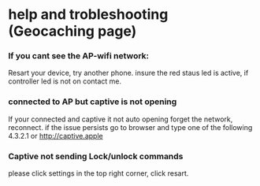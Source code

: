 # help and trobleshooting (Geocaching page)


### If you cant see the AP-wifi network:

Resart your device, try another phone. insure the red staus led is active, if controller led is not on contact me.


### connected to AP but captive is not opening
If your connected and captive it not auto opening forget the network, reconnect. if the issue persists go to browser and type one of the following 4.3.2.1 or http://captive.apple 


### Captive not sending Lock/unlock commands
please click settings in the top right corner, click resart. 
